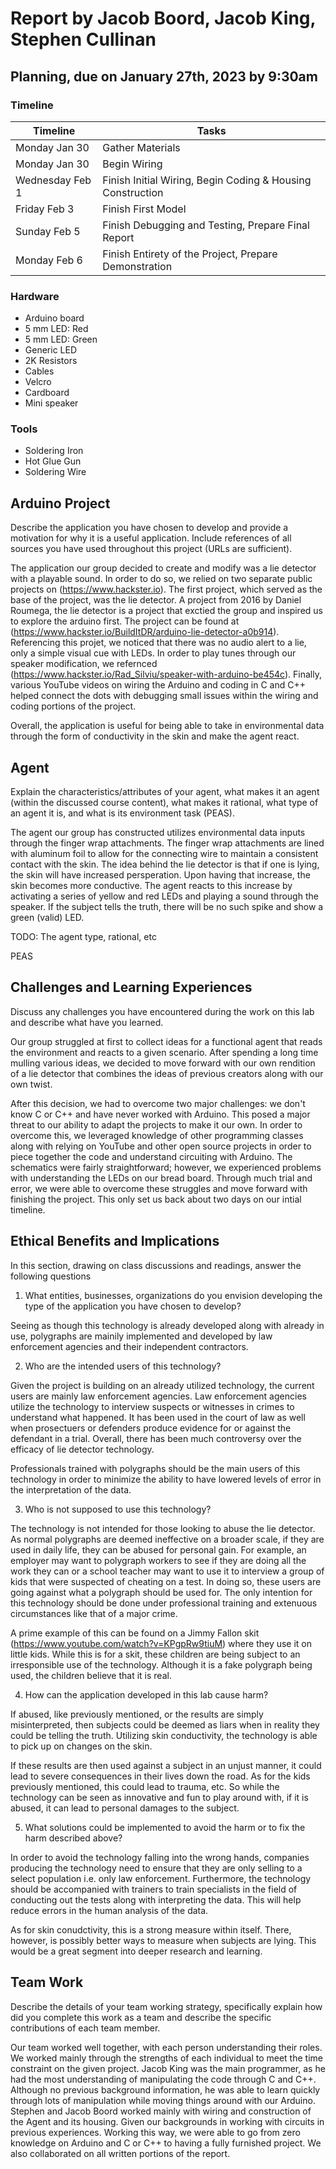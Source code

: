 # Report by Jacob Boord, Jacob King, Stephen Cullinan

## Planning, due on January 27th, 2023 by 9:30am

### Timeline

| Timeline  | Tasks |
| ----------- | ----------- |
| Monday Jan 30 |   Gather Materials   |
| Monday Jan 30 |   Begin Wiring   |
| Wednesday Feb 1 |   Finish Initial Wiring, Begin Coding & Housing Construction   |
| Friday Feb 3 |   Finish First Model  |
| Sunday Feb 5 |   Finish Debugging and Testing, Prepare Final Report   |
| Monday Feb 6 |   Finish Entirety of the Project, Prepare Demonstration   |

### Hardware

- Arduino board
- 5 mm LED: Red
- 5 mm LED: Green
- Generic LED
- 2K Resistors
- Cables
- Velcro
- Cardboard
- Mini speaker 

### Tools

- Soldering Iron
- Hot Glue Gun
- Soldering Wire

## Arduino Project

Describe the application you have chosen to develop and provide a motivation for why it is a useful application. Include references of all sources you have used throughout this project (URLs are sufficient).

The application our group decided to create and modify was a lie detector with a playable sound. In order to do so, we relied on two separate public projects on (https://www.hackster.io). The first project, which served as the base of the project, was the lie detector. A project from 2016 by Daniel Roumega, the lie detector is a project that exctied the group and inspired us to explore the arduino first. The project can be found at (https://www.hackster.io/BuildItDR/arduino-lie-detector-a0b914). Referencing this projet, we noticed that there was no audio alert to a lie, only a simple visual cue with LEDs. In order to play tunes through our speaker modification, we refernced (https://www.hackster.io/Rad_Silviu/speaker-with-arduino-be454c). Finally, various YouTube videos on wiring the Arduino and coding in C and C++  helped connect the dots with debugging small issues within the wiring and coding portions of the project.

Overall, the application is useful for being able to take in environmental data through the form of conductivity in the skin and make the agent react. 

## Agent

Explain the characteristics/attributes of your agent, what makes it an agent (within the discussed course content), what makes it rational, what type of an agent it is, and what is its environment task (PEAS).

The agent our group has constructed utilizes environmental data inputs through the finger wrap attachments. The finger wrap attachments are lined with aluminum foil to allow for the connecting wire to maintain a consistent contact with the skin. The idea behind the lie detector is that if one is lying, the skin will have increased persperation. Upon having that increase, the skin becomes more conductive. The agent reacts to this increase by activating a series of yellow and red LEDs and playing a sound through the speaker. If the subject tells the truth, there will be no such spike and show a green (valid) LED.

TODO:
The agent type, rational, etc

PEAS

## Challenges and Learning Experiences

Discuss any challenges you have encountered during the work on this lab and  describe what have you learned.

Our group struggled at first to collect ideas for a functional agent that reads the environment and reacts to a given scenario. After spending a long time mulling various ideas, we decided to move forward with our own rendition of a lie detector that combines the ideas of previous creators along with our own twist.

After this decision, we had to overcome two major challenges: we don't know C or C++ and have never worked with Arduino. This posed a major threat to our ability to adapt the projects to make it our own. In order to overcome this, we leveraged knowledge of other programming classes along with relying on YouTube and other open source projects in order to piece together the code and understand circuiting with Arduino. The schematics were fairly straightforward; however, we experienced problems with understanding the LEDs on our bread board. Through much trial and error, we were able to overcome these struggles and move forward with finishing the project. This only set us back about two days on our intial timeline.

## Ethical Benefits and Implications

In this section, drawing on class discussions and readings, answer the following questions

1. What entities, businesses, organizations do you envision developing the type of the application you have chosen to develop?

Seeing as though this technology is already developed along with already in use, polygraphs are mainily implemented and developed by law enforcement agencies and their independent contractors.

2. Who are the intended users of this technology?

Given the project is building on an already utilized technology, the current users are mainly law enforcement agencies. Law enforcement agencies utilize the technology to interview suspects or witnesses in crimes to understand what happened. It has been used in the court of law as well when prosectuers or defenders produce evidence for or against the defendant in a trial. Overall, there has been much controversy over the efficacy of lie detector technology.

Professionals trained with polygraphs should be the main users of this technology in order to minimize the ability to have lowered levels of error in the interpretation of the data.

3. Who is not supposed to use this technology?

The technology is not intended for those looking to abuse the lie detector. As normal polygraphs are deemed ineffective on a broader scale, if they are used in daily life, they can be abused for personal gain. For example, an employer may want to polygraph workers to see if they are doing all the work they can or a school teacher may want to use it to interview a group of kids that were suspected of cheating on a test. In doing so, these users are going against what a polygraph should be used for. The only intention for this technology should be done under professional training and extenuous circumstances like that of a major crime.

A prime example of this can be found on a Jimmy Fallon skit (https://www.youtube.com/watch?v=KPgpRw9tiuM) where they use it on little kids. While this is for a skit, these children are being subject to an irresponsible use of the technology. Although it is a fake polygraph being used, the children believe that it is real.

4. How can the application developed in this lab cause harm?

If abused, like previously mentioned, or the results are simply misinterpreted, then subjects could be deemed as liars when in reality they could be telling the truth. Utilizing skin conductivity, the technology is able to pick up on changes on the skin.

If these results are then used against a subject in an unjust manner, it could lead to severe consequences in their lives down the road. As for the kids previously mentioned, this could lead to trauma, etc. So while the technology can be seen as innovative and fun to play around with, if it is abused, it can lead to personal damages to the subject.

5. What solutions could be implemented to avoid the harm or to fix the harm described above?

In order to avoid the technology falling into the wrong hands, companies producing the technology need to ensure that they are only selling to a select population i.e. only law enforcement. Furthermore, the technology should be accompanied with trainers to train specialists in the field of conducting out the tests along with interpreting the data. This will help reduce errors in the human analysis of the data.

As for skin conudctivity, this is a strong measure within itself. There, however, is possibly better ways to measure when subjects are lying. This would be a great segment into deeper research and learning.

## Team Work

Describe the details of your team working strategy, specifically explain how did you complete this work as a team and describe the specific contributions of each team member.

Our team worked well together, with each person understanding their roles. We worked mainly through the strengths of each individual to meet the time constraint on the given project. Jacob King was the main programmer, as he had the most understanding of manipulating the code through C and C++. Although no previous background information, he was able to learn quickly through lots of manipulation while moving things around with our Arduino. Stephen and Jacob Boord worked mainly with wiring and construction of the Agent and its housing. Given our backgrounds in working with circuits in previous experiences. Working this way, we were able to go from zero knowledge on Arduino and C or C++ to having a fully furnished project. We also collaborated on all written portions of the report.
